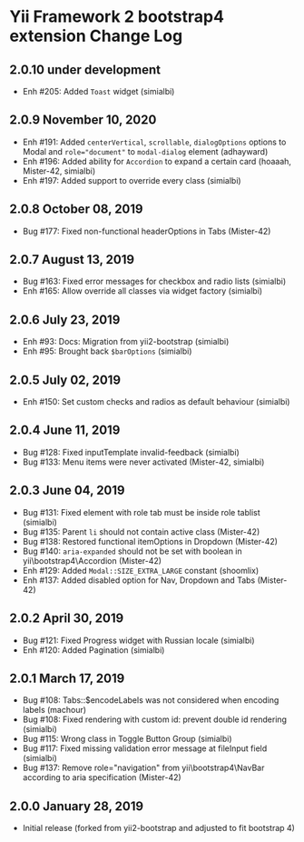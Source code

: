 Yii Framework 2 bootstrap4 extension Change Log
==============================================

2.0.10 under development
------------------------

- Enh #205: Added `Toast` widget (simialbi)


2.0.9 November 10, 2020
-----------------------

- Enh #191: Added `centerVertical`, `scrollable`, `dialogOptions` options to Modal and `role="document"` to `modal-dialog` element (adhayward)
- Enh #196: Added ability for `Accordion` to expand a certain card (hoaaah, Mister-42, simialbi)
- Enh #197: Added support to override every class (simialbi)


2.0.8 October 08, 2019
----------------------

- Bug #177: Fixed non-functional headerOptions in Tabs (Mister-42)


2.0.7 August 13, 2019
---------------------

- Bug #163: Fixed error messages for checkbox and radio lists (simialbi)
- Enh #165: Allow override all classes via widget factory (simialbi)


2.0.6 July 23, 2019
-------------------

- Enh #93: Docs: Migration from yii2-bootstrap (simialbi)
- Enh #95: Brought back `$barOptions` (simialbi)


2.0.5 July 02, 2019
-------------------

- Enh #150: Set custom checks and radios as default behaviour (simialbi)


2.0.4 June 11, 2019
-------------------

- Bug #128: Fixed inputTemplate invalid-feedback (simialbi)
- Bug #133: Menu items were never activated (Mister-42, simialbi)


2.0.3 June 04, 2019
-------------------

- Bug #131: Fixed element with role tab must be inside role tablist (simialbi)
- Bug #135: Parent `li` should not contain active class (Mister-42)
- Bug #138: Restored functional itemOptions in Dropdown (Mister-42)
- Bug #140: `aria-expanded` should not be set with boolean in yii\bootstrap4\Accordion (Mister-42)
- Enh #129: Added `Modal::SIZE_EXTRA_LARGE` constant (shoomlix)
- Enh #137: Added disabled option for Nav, Dropdown and Tabs (Mister-42)


2.0.2 April 30, 2019
--------------------

- Bug #121: Fixed Progress widget with Russian locale (simialbi)
- Enh #120: Added Pagination (simialbi)


2.0.1 March 17, 2019
--------------------

- Bug #108: Tabs::$encodeLabels was not considered when encoding labels (machour)
- Bug #108: Fixed rendering with custom id: prevent double id rendering (simialbi)
- Bug #115: Wrong class in Toggle Button Group (simialbi)
- Bug #117: Fixed missing validation error message at fileInput field (simialbi)
- Bug #137: Remove role="navigation" from yii\bootstrap4\NavBar according to aria specification (Mister-42)


2.0.0 January 28, 2019
----------------------

- Initial release (forked from yii2-bootstrap and adjusted to fit bootstrap 4)
